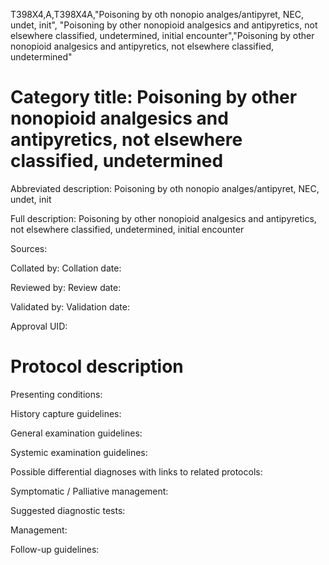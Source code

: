 T398X4,A,T398X4A,"Poisoning by oth nonopio analges/antipyret, NEC, undet, init", "Poisoning by other nonopioid analgesics and antipyretics, not elsewhere classified, undetermined, initial encounter","Poisoning by other nonopioid analgesics and antipyretics, not elsewhere classified, undetermined"
# Category title: Poisoning by other nonopioid analgesics and antipyretics, not elsewhere classified, undetermined

Abbreviated description: Poisoning by oth nonopio analges/antipyret, NEC, undet, init

Full description: Poisoning by other nonopioid analgesics and antipyretics, not elsewhere classified, undetermined, initial encounter

Sources:

Collated by:
Collation date:

Reviewed by:
Review date:

Validated by:
Validation date:

Approval UID:

# Protocol description

Presenting conditions:

History capture guidelines:

General examination guidelines:

Systemic examination guidelines:

Possible differential diagnoses with links to related protocols:

Symptomatic / Palliative management:

Suggested diagnostic tests:

Management:

Follow-up guidelines:
